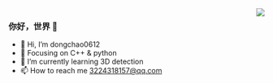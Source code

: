 
<img align="right" src="https://github-readme-stats.vercel.app/api?username=dongchao0612&show_icons=true&icon_color=CE1D2D&text_color=718096&bg_color=ffffff&hide_title=true" />

### 你好，世界 👋
- 👋 Hi, I’m  dongchao0612
- :orange_book: Focusing on C++ & python
- 🌱 I’m currently learning 3D detection
- 📫 How to reach me 3224318157@qq.com

<!---
dongchao0612/dongchao0612 is a ✨ special ✨ repository because its `README.md` (this file) appears on your GitHub profile.
You can click the Preview link to take a look at your changes.
--->

